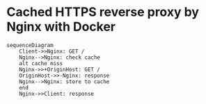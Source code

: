 # Cached HTTPS reverse proxy by Nginx with Docker

```mermaid
sequenceDiagram
    Client->>Nginx: GET /
    Nginx-->Nginx: check cache
    alt cache miss
    Nginx->>+OriginHost: GET /
    OriginHost->>-Nginx: response
    Nginx-->Nginx: store to cache
    end
    Nginx->>Client: response
```